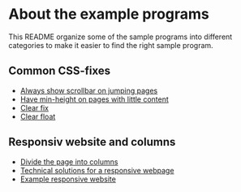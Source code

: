 About the example programs
====================

This README organize some of the sample programs into different categories to make it easier to find the right sample program.



Common CSS-fixes
---------------------

* [Always show scrollbar on jumping pages](jumping-pages-scrollbar)
* [Have min-height on pages with little content](min-height)
* [Clear fix](clear-fix)
* [Clear float](clear-float)


Responsiv website and columns
---------------------

* [Divide the page into columns](columns)
* [Technical solutions for a responsive webpage](wrapped-page)
* [Example responsive website](responsive)
